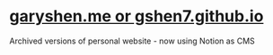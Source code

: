 # <a href="https://gshen7.github.io/">garyshen.me or gshen7.github.io</a>

Archived versions of personal website - now using Notion as CMS 